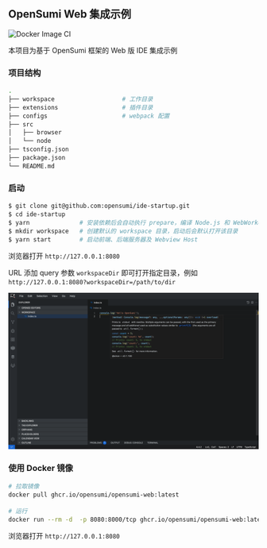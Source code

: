 ## OpenSumi Web 集成示例
![Docker Image CI](https://github.com/opensumi/ide-startup/actions/workflows/docker-image.yml/badge.svg)

本项目为基于 OpenSumi 框架的 Web 版 IDE 集成示例

### 项目结构

```bash
.
├── workspace                   # 工作目录
├── extensions                  # 插件目录
├── configs                     # webpack 配置
├── src
│   ├── browser
│   └── node
├── tsconfig.json
├── package.json
└── README.md
```

### 启动

```bash
$ git clone git@github.com:opensumi/ide-startup.git
$ cd ide-startup
$ yarn              # 安装依赖后会自动执行 prepare，编译 Node.js 和 WebWorker 两个插件环境, 下载默认插件
$ mkdir workspace   # 创建默认的 workspace 目录，启动后会默认打开该目录
$ yarn start        # 启动前端、后端服务器及 Webview Host
```

浏览器打开 `http://127.0.0.1:8080`

URL 添加 query 参数 `workspaceDir` 即可打开指定目录，例如 `http://127.0.0.1:8080?workspaceDir=/path/to/dir`

![OpenSumi](./snapshots/sumi-startup.png)

### 使用 Docker 镜像

```bash
# 拉取镜像
docker pull ghcr.io/opensumi/opensumi-web:latest

# 运行
docker run --rm -d  -p 8080:8000/tcp ghcr.io/opensumi/opensumi-web:latest
```

浏览器打开 `http://127.0.0.1:8080`
